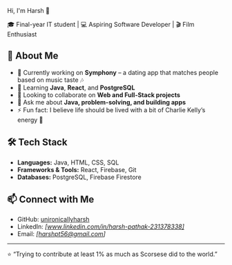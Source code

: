 Hi, I'm Harsh 👋  

🎓 Final-year IT student | 💻 Aspiring Software Developer | 🎬 Film Enthusiast  

## 🚀 About Me  
- 🔭 Currently working on **Symphony** – a dating app that matches people based on music taste 🎶  
- 🌱 Learning **Java**, **React**, and **PostgreSQL**  
- 👯 Looking to collaborate on **Web and Full-Stack projects**  
- 💬 Ask me about **Java, problem-solving, and building apps**  
- ⚡ Fun fact: I believe life should be lived with a bit of Charlie Kelly’s energy 🌟  

## 🛠️ Tech Stack  
- **Languages:** Java, HTML, CSS, SQL  
- **Frameworks & Tools:** React, Firebase, Git  
- **Databases:** PostgreSQL, Firebase Firestore  

## 📫 Connect with Me  
- GitHub: [unironicallyharsh](https://github.com/unironicallyharsh)  
- LinkedIn: *[www.linkedin.com/in/harsh-pathak-231378338]*  
- Email: *[harshpt56@gmail.com]*  

---
⭐️ “Trying to contribute at least 1% as much as Scorsese did to the world.”  

